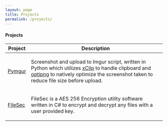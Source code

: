 ```yaml
---
layout: page
title: Projects
permalink: /projects/
---
```


#### <i class="fa fa-folder-open" aria-hidden="true"></i> Projects 

<table class="u-full-width">
    <thead>
        <tr>
            <th>Project </th>
            <th>Description</th>
        </tr>
    </thead>
    <tbody>
        <tr>
            <td><a href="https://prashant.me/development/2017/05/19/pymgur-screenshot-and-imgur-upload-script-written-in-python.html">Pymgur</a></td>
            <td>
                <p>Screenshot and upload to Imgur script, written in Python which utilizes <a href="https://github.com/astrand/xclip">xClip</a> to handle clipboard and <a href="http://optipng.sourceforge.net/">optipng</a> to natively optimize the screenshot taken to reduce file size before upload.</p>
            </td>
        </tr>
        <tr>
            <td><a href data-lc-href="//i.imgur.com/MUPVc3Y.mp4">FileSec</a></td>
            <td>
                <p>FileSec is a AES 256 Encryption utility software written in C# to encrypt and decrypt any files with a user provided key.</p>
            </td>
        </tr>
    </tbody>
</table>